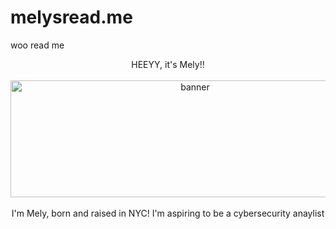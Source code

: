 # melysread.me
woo read me
<p align = "center">
   HEEYY, it's Mely!!
   <br>
   <br>
  <img width="575" height="187" alt="banner" src="https://github.com/user-attachments/assets/25e5a353-7a67-4cbe-9c75-a7e01996473d" />
   <br>
   <br>
 I'm Mely, born and raised in NYC! I'm aspiring to be a cybersecurity anaylist 
</p>
 


